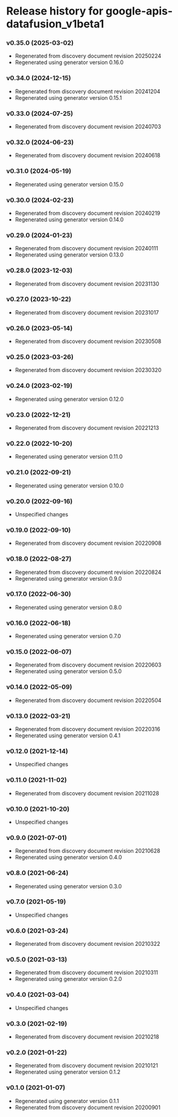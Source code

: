 # Release history for google-apis-datafusion_v1beta1

### v0.35.0 (2025-03-02)

* Regenerated from discovery document revision 20250224
* Regenerated using generator version 0.16.0

### v0.34.0 (2024-12-15)

* Regenerated from discovery document revision 20241204
* Regenerated using generator version 0.15.1

### v0.33.0 (2024-07-25)

* Regenerated from discovery document revision 20240703

### v0.32.0 (2024-06-23)

* Regenerated from discovery document revision 20240618

### v0.31.0 (2024-05-19)

* Regenerated using generator version 0.15.0

### v0.30.0 (2024-02-23)

* Regenerated from discovery document revision 20240219
* Regenerated using generator version 0.14.0

### v0.29.0 (2024-01-23)

* Regenerated from discovery document revision 20240111
* Regenerated using generator version 0.13.0

### v0.28.0 (2023-12-03)

* Regenerated from discovery document revision 20231130

### v0.27.0 (2023-10-22)

* Regenerated from discovery document revision 20231017

### v0.26.0 (2023-05-14)

* Regenerated from discovery document revision 20230508

### v0.25.0 (2023-03-26)

* Regenerated from discovery document revision 20230320

### v0.24.0 (2023-02-19)

* Regenerated using generator version 0.12.0

### v0.23.0 (2022-12-21)

* Regenerated from discovery document revision 20221213

### v0.22.0 (2022-10-20)

* Regenerated using generator version 0.11.0

### v0.21.0 (2022-09-21)

* Regenerated using generator version 0.10.0

### v0.20.0 (2022-09-16)

* Unspecified changes

### v0.19.0 (2022-09-10)

* Regenerated from discovery document revision 20220908

### v0.18.0 (2022-08-27)

* Regenerated from discovery document revision 20220824
* Regenerated using generator version 0.9.0

### v0.17.0 (2022-06-30)

* Regenerated using generator version 0.8.0

### v0.16.0 (2022-06-18)

* Regenerated using generator version 0.7.0

### v0.15.0 (2022-06-07)

* Regenerated from discovery document revision 20220603
* Regenerated using generator version 0.5.0

### v0.14.0 (2022-05-09)

* Regenerated from discovery document revision 20220504

### v0.13.0 (2022-03-21)

* Regenerated from discovery document revision 20220316
* Regenerated using generator version 0.4.1

### v0.12.0 (2021-12-14)

* Unspecified changes

### v0.11.0 (2021-11-02)

* Regenerated from discovery document revision 20211028

### v0.10.0 (2021-10-20)

* Unspecified changes

### v0.9.0 (2021-07-01)

* Regenerated from discovery document revision 20210628
* Regenerated using generator version 0.4.0

### v0.8.0 (2021-06-24)

* Regenerated using generator version 0.3.0

### v0.7.0 (2021-05-19)

* Unspecified changes

### v0.6.0 (2021-03-24)

* Regenerated from discovery document revision 20210322

### v0.5.0 (2021-03-13)

* Regenerated from discovery document revision 20210311
* Regenerated using generator version 0.2.0

### v0.4.0 (2021-03-04)

* Unspecified changes

### v0.3.0 (2021-02-19)

* Regenerated from discovery document revision 20210218

### v0.2.0 (2021-01-22)

* Regenerated from discovery document revision 20210121
* Regenerated using generator version 0.1.2

### v0.1.0 (2021-01-07)

* Regenerated using generator version 0.1.1
* Regenerated from discovery document revision 20200901

